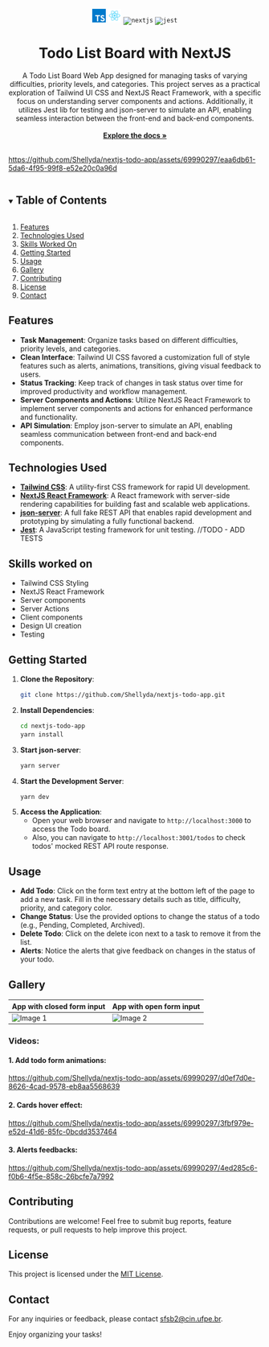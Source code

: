 <div align="center">

<code><img height="27" src="https://raw.githubusercontent.com/github/explore/80688e429a7d4ef2fca1e82350fe8e3517d3494d/topics/typescript/typescript.png" alt="typescript"></code>
<code><img height="27" src="https://raw.githubusercontent.com/github/explore/80688e429a7d4ef2fca1e82350fe8e3517d3494d/topics/react/react.png" alt="react"></code>
<code><img height="27" src="https://cdn.jsdelivr.net/gh/devicons/devicon/icons/nextjs/nextjs-plain.svg" alt="nextjs"/></code>
<code><img height="27" src="https://cdn.jsdelivr.net/gh/devicons/devicon/icons/jest/jest-plain.svg" alt="jest"/></code>
</div>

<div align="center">
<h1>Todo List Board with NextJS</h1>

A Todo List Board Web App designed for managing tasks of varying difficulties, priority levels, and categories. This project serves as a practical exploration of Tailwind UI CSS and NextJS React Framework, with a specific focus on understanding server components and actions. Additionally, it utilizes Jest lib for testing and json-server to simulate an API, enabling seamless interaction between the front-end and back-end components.
<br></br>
<a href="https://github.com/Shellyda/nextjs-todo-app"><strong>Explore the docs »</strong></a>
<br></br>
  
</div>

https://github.com/Shellyda/nextjs-todo-app/assets/69990297/eaa6db61-5da6-4f95-99f8-e52e20c0a96d

<!-- TABLE OF CONTENTS -->
<details open="open">
  <summary><h2 style="display: inline-block">Table of Contents</h2></summary>
  <ol>
    <li><a href="#features">Features</a></li>
    <li><a href="#technologies-used">Technologies Used</a></li>
    <li><a href="#skills-worked-on">Skills Worked On</a></li>
        <li><a href="#getting-started">Getting Started</a></li>
        <li><a href="#usage">Usage</a></li>
        <li><a href="#gallery">Gallery</a></li>
        <li><a href="#contributing">Contributing</a></li>
        <li><a href="#license">License</a></li>
    <li><a href="#contact">Contact</a></li>
  </ol>
</details>

## Features 
- **Task Management**: Organize tasks based on different difficulties, priority levels, and categories.
- **Clean Interface**: Tailwind UI CSS favored a customization full of style features such as alerts, animations, transitions, giving visual feedback to users.
- **Status Tracking**: Keep track of changes in task status over time for improved productivity and workflow management.
- **Server Components and Actions**: Utilize NextJS React Framework to implement server components and actions for enhanced performance and functionality.
- **API Simulation**: Employ json-server to simulate an API, enabling seamless communication between front-end and back-end components.

## Technologies Used 
- **[Tailwind CSS](https://tailwindcss.com/)**: A utility-first CSS framework for rapid UI development.
- **[NextJS React Framework](https://nextjs.org/)**: A React framework with server-side rendering capabilities for building fast and scalable web applications.
- **[json-server](https://github.com/typicode/json-server)**: A full fake REST API that enables rapid development and prototyping by simulating a fully functional backend.
- **[Jest](https://jestjs.io/)**: A JavaScript testing framework for unit testing. //TODO - ADD TESTS

## Skills worked on
- Tailwind CSS Styling
- NextJS React Framework
- Server components
- Server Actions
- Client components
- Design UI creation
- Testing 

## Getting Started
1. **Clone the Repository**: 
   ```bash
   git clone https://github.com/Shellyda/nextjs-todo-app.git
   ```
2. **Install Dependencies**: 
   ```bash
   cd nextjs-todo-app
   yarn install
   ```
3. **Start json-server**: 
   ```bash
   yarn server
   ```
4. **Start the Development Server**: 
   ```bash
   yarn dev
   ```
5. **Access the Application**: 
   - Open your web browser and navigate to `http://localhost:3000` to access the Todo board.
   - Also, you can navigate to `http://localhost:3001/todos` to check todos' mocked REST API route response.

## Usage
- **Add Todo**: Click on the form text entry at the bottom left of the page to add a new task. Fill in the necessary details such as title, difficulty, priority, and category color.
- **Change Status**: Use the provided options to change the status of a todo (e.g., Pending, Completed, Archived).
- **Delete Todo**: Click on the delete icon next to a task to remove it from the list.
- **Alerts**: Notice the alerts that give feedback on changes in the status of your todo.

## Gallery

| App with closed form input | App with open form input |
|-----------------------------|--------------------------|
| ![Image 1](https://github.com/Shellyda/nextjs-todo-app/assets/69990297/61bc51bc-28a9-43f7-941d-6015be8b1a81) | ![Image 2](https://github.com/Shellyda/nextjs-todo-app/assets/69990297/8d83dc4a-145a-4e31-bab7-6241219bb914) |

### Videos:

#### 1. Add todo form animations: 
https://github.com/Shellyda/nextjs-todo-app/assets/69990297/d0ef7d0e-8626-4cad-9578-eb8aa5568639

#### 2. Cards hover effect:
https://github.com/Shellyda/nextjs-todo-app/assets/69990297/3fbf979e-e52d-41d6-85fc-0bcdd3537464

#### 3. Alerts feedbacks:
https://github.com/Shellyda/nextjs-todo-app/assets/69990297/4ed285c6-f0b6-4f5e-858c-26bcfe7a7992

## Contributing
Contributions are welcome! Feel free to submit bug reports, feature requests, or pull requests to help improve this project.

## License
This project is licensed under the [MIT License](LICENSE).

## Contact
For any inquiries or feedback, please contact [sfsb2@cin.ufpe.br](mailto:sfsb2@cin.ufpe.br).

Enjoy organizing your tasks!
